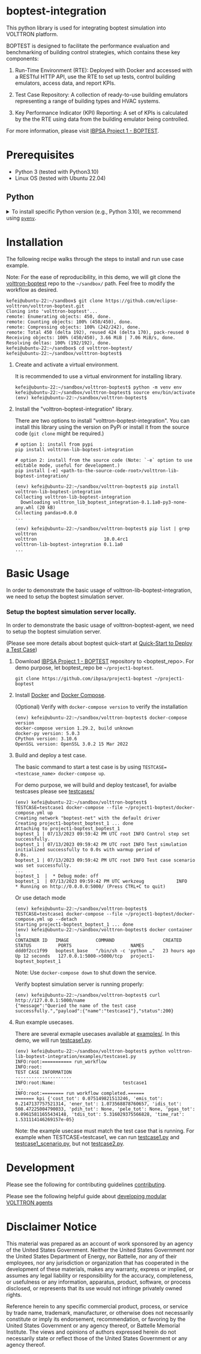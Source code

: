 # boptest-integration

This python library is used for integrating boptest simulation into VOLTTRON platform.

BOPTEST is designed to facilitate
the performance evaluation and benchmarking of building control strategies, which
contains these key components:

1. Run-Time Environment (RTE): Deployed with Docker and accessed with a RESTful HTTP API, use the RTE to set up tests,
   control building emulators, access data, and report KPIs.

1. Test Case Repository: A collection of ready-to-use building emulators representing a range of building types and HVAC
   systems.

1. Key Performance Indicator (KPI) Reporting: A set of KPIs is calculated by the the RTE using data from the building
   emulator being controlled.

For more information, please visit [IBPSA Project 1 - BOPTEST](https://github.com/ibpsa/project1-boptest).

# Prerequisites

* Python 3 (tested with Python3.10)
* Linux OS (tested with Ubuntu 22.04)

## Python

<details>
<summary>To install specific Python version (e.g., Python 3.10), we recommend using <a href="https://github.com/pyenv/pyenv"><code>pyenv</code></a>.</summary>

```shell
# install pyenv
git clone https://github.com/pyenv/pyenv ~/.pyenv

# setup pyenv (you should also put these three lines in .bashrc or similar)
export PATH="${HOME}/.pyenv/bin:${PATH}"
export PYENV_ROOT="${HOME}/.pyenv"
eval "$(pyenv init -)"

# install Python 3.10
pyenv install 3.10

# make it available globally
pyenv global system 3.10
```

</details>

# Installation

The following recipe walks through the steps to install and run use case example.

Note: For the ease of reproducibility, in this demo, we
will git clone the [volttron-boptest](https://github.com/eclipse-volttron/volttron-boptest) repo to the `~/sandbox/`
path. Feel free to modify the workflow as desired.

   ```shell
   kefei@ubuntu-22:~/sandbox$ git clone https://github.com/eclipse-volttron/volttron-boptest.git
   Cloning into 'volttron-boptest'...
   remote: Enumerating objects: 450, done.
   remote: Counting objects: 100% (450/450), done.
   remote: Compressing objects: 100% (242/242), done.
   remote: Total 450 (delta 192), reused 424 (delta 170), pack-reused 0
   Receiving objects: 100% (450/450), 3.66 MiB | 7.06 MiB/s, done.
   Resolving deltas: 100% (192/192), done.
   kefei@ubuntu-22:~/sandbox$ cd volttron-boptest/
   kefei@ubuntu-22:~/sandbox/volttron-boptest$ 
   ```

1. Create and activate a virtual environment.

   It is recommended to use a virtual environment for installing library.

    ```shell
    kefei@ubuntu-22:~/sandbox/volttron-boptest$ python -m venv env
    kefei@ubuntu-22:~/sandbox/volttron-boptest$ source env/bin/activate
    (env) kefei@ubuntu-22:~/sandbox/volttron-boptest$
    ```


1. Install the "volttron-boptest-integration" library.

   There are two options to install "volttron-boptest-integration". You can install this library using the version on
   PyPi or install
   it from the source code (`git clone` might be required.)

    ```shell
    # option 1: install from pypi
    pip install volttron-lib-boptest-integration
    
    # option 2: install from the source code (Note: `-e` option to use editable mode, useful for development.)
    pip install [-e] <path-to-the-source-code-root>/volttron-lib-boptest-integration/
    ```
   
    ```shell
    (env) kefei@ubuntu-22:~/sandbox/volttron-boptest$ pip install volttron-lib-boptest-integration
    Collecting volttron-lib-boptest-integration
      Downloading volttron_lib_boptest_integration-0.1.1a0-py3-none-any.whl (20 kB)
    Collecting pandas>0.0.0
    ...
   
    (env) kefei@ubuntu-22:~/sandbox/volttron-boptest$ pip list | grep volttron
    volttron                         10.0.4rc1
    volttron-lib-boptest-integration 0.1.1a0
    ...
    ```

# Basic Usage

In order to demonstrate the basic usage of volttron-lib-boptest-integration, we need to setup the boptest simulation
server.

### Setup the boptest simulation server locally.

In order to demonstrate the basic usage of volttron-boptest-agent, we need to setup the boptest simulation server.

(Please see more details about boptest quick-start
at [Quick-Start to Deploy a Test Case](https://github.com/ibpsa/project1-boptest#quick-start-to-deploy-a-test-case))

1. Download [IBPSA Project 1 - BOPTEST](https://github.com/ibpsa/project1-boptest) repository to <boptest_repo>. For
   demo purpose, let boptest_repo be `~/project1-boptest`.

   ```shell
   git clone https://github.com/ibpsa/project1-boptest ~/project1-boptest
   ```

1. Install [Docker](https://docs.docker.com/get-docker/) and [Docker Compose](https://docs.docker.com/compose/install/).

   (Optional) Verify with `docker-compose version` to verify the installation
   ```shell
   (env) kefei@ubuntu-22:~/sandbox/volttron-boptest$ docker-compose version
   docker-compose version 1.29.2, build unknown
   docker-py version: 5.0.3
   CPython version: 3.10.6
   OpenSSL version: OpenSSL 3.0.2 15 Mar 2022

   ```

1. Build and deploy a test case.

   The basic command to start a test case is by using `TESTCASE=<testcase_name> docker-compose up`.

   For demo purpose, we will build and deploy testcase1, for avialbe testcases please
   see [testcases/](https://github.com/ibpsa/project1-boptest/tree/master/testcases)
   ```shell
   (env) kefei@ubuntu-22:~/sandbox/volttron-boptest$ TESTCASE=testcase1 docker-compose --file ~/project1-boptest/docker-compose.yml up
   Creating network "boptest-net" with the default driver
   Creating project1-boptest_boptest_1 ... done
   Attaching to project1-boptest_boptest_1
   boptest_1 | 07/13/2023 09:59:42 PM UTC root INFO Control step set successfully.
   boptest_1 | 07/13/2023 09:59:42 PM UTC root INFO Test simulation initialized successfully to 0.0s with warmup period of
   0.0s.
   boptest_1 | 07/13/2023 09:59:42 PM UTC root INFO Test case scenario was set successfully.
   ...
   boptest_1  |  * Debug mode: off
   boptest_1  | 07/13/2023 09:59:42 PM UTC werkzeug            INFO         * Running on http://0.0.0.0:5000/ (Press CTRL+C to quit)
   ```
   Or use detach mode
   ```shell
   (env) kefei@ubuntu-22:~/sandbox/volttron-boptest$ TESTCASE=testcase1 docker-compose --file ~/project1-boptest/docker-compose.yml up --detach 
   Starting project1-boptest_boptest_1 ... done
   (env) kefei@ubuntu-22:~/sandbox/volttron-boptest$ docker container ls
   CONTAINER ID   IMAGE          COMMAND                  CREATED        STATUS          PORTS                      NAMES
   ddd0f2cc1f99   boptest_base   "/bin/sh -c 'python …"   23 hours ago   Up 12 seconds   127.0.0.1:5000->5000/tcp   project1-boptest_boptest_1
   ```

   Note: Use `docker-compose down` to shut down the service.

   Verify boptest simulation server is running properly:
   ```shell
   (env) kefei@ubuntu-22:~/sandbox/volttron-boptest$ curl http://127.0.0.1:5000/name
   {"message":"Queried the name of the test case successfully.","payload":{"name":"testcase1"},"status":200}
   ```

1. Run example usecases.

   There are several exmaple usecases available at [examples/](examples). In this demo,
   we will run [testcase1.py](examples/tescase1.py).
   ```shell
   (env) kefei@ubuntu-22:~/sandbox/volttron-boptest$ python volttron-lib-boptest-integration/examples/testcase1.py
   INFO:root:=========== run_workflow
   INFO:root:
   TEST CASE INFORMATION
   ---------------------
   INFO:root:Name:                         testcase1
   ...
   INFO:root:======== run workflow completed.======
   ======= kpi {'cost_tot': 0.075149821513246, 'emis_tot': 0.2147137757521314, 'ener_tot': 1.073568878760657, 'idis_tot': 508.47225004790033, 'pdih_tot': None, 'pele_tot': None, 'pgas_tot': 0.09615811655434148, 'tdis_tot': 5.316029375566828, 'time_rat': 1.531114146269157e-05}
   ```

   Note: the example usecase must match the test case that is running. For example when TESTCASE=testcase1, we can
   run [testcase1.py](examples/testcase1.py) and [testcase1_scenario.py](examples/testcase1_scenario.py), but
   not [testcase2.py](examples/testcase2.py).

# Development

Please see the following for contributing
guidelines [contributing](https://github.com/eclipse-volttron/volttron-core/blob/develop/CONTRIBUTING.md).

Please see the following helpful guide
about [developing modular VOLTTRON agents](https://github.com/eclipse-volttron/volttron-core/blob/develop/DEVELOPING_ON_MODULAR.md)

# Disclaimer Notice

This material was prepared as an account of work sponsored by an agency of the
United States Government. Neither the United States Government nor the United
States Department of Energy, nor Battelle, nor any of their employees, nor any
jurisdiction or organization that has cooperated in the development of these
materials, makes any warranty, express or implied, or assumes any legal
liability or responsibility for the accuracy, completeness, or usefulness or any
information, apparatus, product, software, or process disclosed, or represents
that its use would not infringe privately owned rights.

Reference herein to any specific commercial product, process, or service by
trade name, trademark, manufacturer, or otherwise does not necessarily
constitute or imply its endorsement, recommendation, or favoring by the United
States Government or any agency thereof, or Battelle Memorial Institute. The
views and opinions of authors expressed herein do not necessarily state or
reflect those of the United States Government or any agency thereof.
